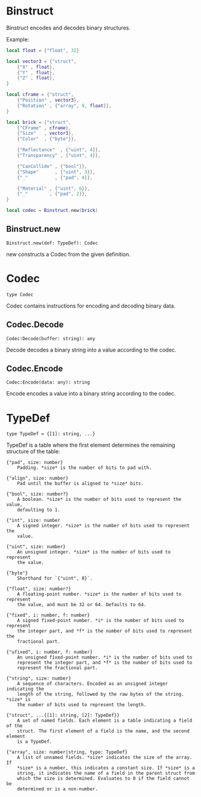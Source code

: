# Binstruct
[Binstruct]: #user-content-binstruct

Binstruct encodes and decodes binary structures.

Example:
```lua
local float = {"float", 32}

local vector3 = {"struct",
	{"X" , float},
	{"Y" , float},
	{"Z" , float},
}

local cframe = {"struct",
	{"Position" , vector3},
	{"Rotation" , {"array", 9, float}},
}

local brick = {"struct",
	{"CFrame" , cframe},
	{"Size"   , vector3},
	{"Color"  , {"byte"}},

	{"Reflectance"  , {"uint", 4}},
	{"Transparency" , {"uint", 4}},

	{"CanCollide" , {"bool"}},
	{"Shape"      , {"uint", 3}},
	{"_"          , {"pad", 4}},

	{"Material" , {"uint", 6}},
	{"_"        , {"pad", 2}},
}

local codec = Binstruct.new(brick)
```

## Binstruct.new
[Binstruct.new]: #user-content-binstructnew
```
Binstruct.new(def: TypeDef): Codec
```

new constructs a Codec from the given definition.

# Codec
[Codec]: #user-content-codec
```
type Codec
```

Codec contains instructions for encoding and decoding binary data.

## Codec.Decode
[Codec.Decode]: #user-content-codecdecode
```
Codec:Decode(buffer: string): any
```

Decode decodes a binary string into a value according to the codec.

## Codec.Encode
[Codec.Encode]: #user-content-codecencode
```
Codec:Encode(data: any): string
```

Encode encodes a value into a binary string according to the codec.

# TypeDef
[TypeDef]: #user-content-typedef
```
type TypeDef = {[1]: string, ...}
```

TypeDef is a table where the first element determines the remaining
structure of the table:

    {"pad", size: number}
        Padding. *size* is the number of bits to pad with.

    {"align", size: number}
        Pad until the buffer is aligned to *size* bits.

    {"bool", size: number?}
        A boolean. *size* is the number of bits used to represent the value,
        defaulting to 1.

    {"int", size: number
        A signed integer. *size* is the number of bits used to represent the
        value.

    {"uint", size: number}
        An unsigned integer. *size* is the number of bits used to represent
        the value.

    {"byte"}
        Shorthand for `{"uint", 8}`.

    {"float", size: number?}
        A floating-point number. *size* is the number of bits used to represent
        the value, and must be 32 or 64. Defaults to 64.

    {"fixed", i: number, f: number}
        A signed fixed-point number. *i* is the number of bits used to represent
        the integer part, and *f* is the number of bits used to represent the
        fractional part.

    {"ufixed", i: number, f: number}
        An unsigned fixed-point number. *i* is the number of bits used to
        represent the integer part, and *f* is the number of bits used to
        represent the fractional part.

    {"string", size: number}
        A sequence of characters. Encoded as an unsigned integer indicating the
        length of the string, followed by the raw bytes of the string. *size* is
        the number of bits used to represent the length.

    {"struct", ...{[1]: string, [2]: TypeDef}}
        A set of named fields. Each element is a table indicating a field of the
        struct. The first element of a field is the name, and the second element
        is a TypeDef.

    {"array", size: number|string, type: TypeDef}
        A list of unnamed fields. *size* indicates the size of the array. If
        *size* is a number, this indicates a constant size. If *size* is a
        string, it indicates the name of a field in the parent struct from
        which the size is determined. Evaluates to 0 if the field cannot be
        determined or is a non-number.

